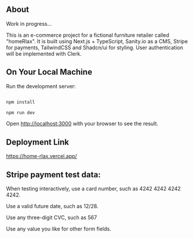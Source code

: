 ## About

Work in progress...

This is an e-commerce project for a fictional furniture retailer called "homeRlax".
It is built using Next.js + TypeScript, Sanity.io as a CMS, Stripe for payments, TailwindCSS and Shadcn/ui for styling. User authentication will be implemented with Clerk.

## On Your Local Machine

Run the development server:

```bash

npm install

npm run dev

```

Open [http://localhost:3000](http://localhost:3000) with your browser to see the result.

## Deployment Link

https://home-rlax.vercel.app/

## Stripe payment test data:

When testing interactively, use a card number, such as 4242 4242 4242 4242.

Use a valid future date, such as 12/28.

Use any three-digit CVC, such as 567

Use any value you like for other form fields.
